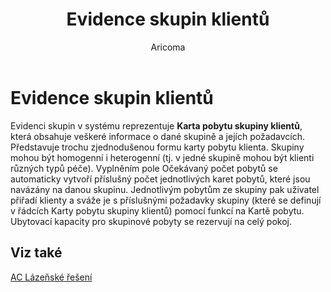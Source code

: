 ﻿---
    title: "Evidence skupin klientů"
    author: Aricoma
    ms.date: 04/30/2018
    ms.topic: article
    ms.prod: dynamics-nav-2017
    ms.contentlocale: cs-cz
    ms.lasthandoff: 04/30/2018
---

# Evidence skupin klientů

Evidenci skupin v systému reprezentuje **Karta pobytu skupiny klientů**, která obsahuje veškeré informace o dané skupině a jejích požadavcích. Představuje trochu zjednodušenou formu karty pobytu klienta. Skupiny mohou být homogenní i heterogenní (tj. v jedné skupině mohou být klienti různých typů péče). 
Vyplněním pole Očekávaný počet pobytů se automaticky vytvoří příslušný počet jednotlivých karet pobytů, které jsou navázány na danou skupinu. Jednotlivým pobytům ze skupiny pak uživatel přiřadí klienty a sváže je s příslušnými požadavky skupiny (které se definují v řádcích Karty pobytu skupiny klientů) pomocí funkcí na Kartě pobytu.
Ubytovací kapacity pro skupinové pobyty se rezervují na celý pokoj. 



## <a name="see-also"></a>Viz také
[AC Lázeňské řešení](ac-spa-solution.md)